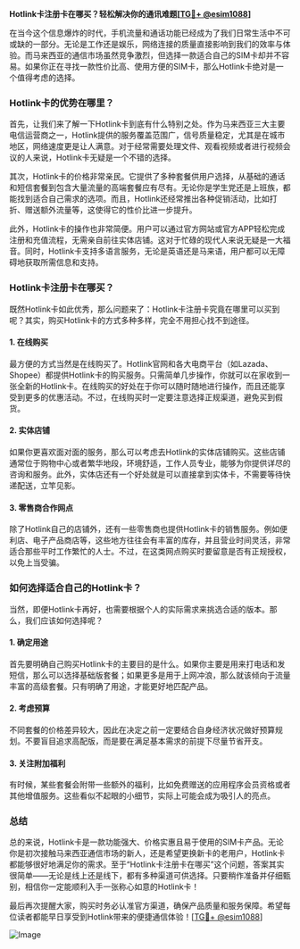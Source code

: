 **Hotlink卡注册卡在哪买？轻松解决你的通讯难题[[TG💪+ @esim1088](https://t.me/s/esim1088)]**

在当今这个信息爆炸的时代，手机流量和通话功能已经成为了我们日常生活中不可或缺的一部分。无论是工作还是娱乐，网络连接的质量直接影响到我们的效率与体验。而马来西亚的通信市场虽然竞争激烈，但选择一款适合自己的SIM卡却并不容易。如果你正在寻找一款性价比高、使用方便的SIM卡，那么Hotlink卡绝对是一个值得考虑的选择。

### Hotlink卡的优势在哪里？

首先，让我们来了解一下Hotlink卡到底有什么特别之处。作为马来西亚三大主要电信运营商之一，Hotlink提供的服务覆盖范围广，信号质量稳定，尤其是在城市地区，网络速度更是让人满意。对于经常需要处理文件、观看视频或者进行视频会议的人来说，Hotlink卡无疑是一个不错的选择。

其次，Hotlink卡的价格非常亲民。它提供了多种套餐供用户选择，从基础的通话和短信套餐到包含大量流量的高端套餐应有尽有。无论你是学生党还是上班族，都能找到适合自己需求的选项。而且，Hotlink还经常推出各种促销活动，比如打折、赠送额外流量等，这使得它的性价比进一步提升。

此外，Hotlink卡的操作也非常简便。用户可以通过官方网站或官方APP轻松完成注册和充值流程，无需亲自前往实体店铺。这对于忙碌的现代人来说无疑是一大福音。同时，Hotlink卡支持多语言服务，无论是英语还是马来语，用户都可以无障碍地获取所需信息和支持。

### Hotlink卡注册卡在哪买？

既然Hotlink卡如此优秀，那么问题来了：Hotlink卡注册卡究竟在哪里可以买到呢？其实，购买Hotlink卡的方式多种多样，完全不用担心找不到途径。

#### 1. 在线购买

最方便的方式当然是在线购买了。Hotlink官网和各大电商平台（如Lazada、Shopee）都提供Hotlink卡的购买服务。只需简单几步操作，你就可以在家收到一张全新的Hotlink卡。在线购买的好处在于你可以随时随地进行操作，而且还能享受到更多的优惠活动。不过，在线购买时一定要注意选择正规渠道，避免买到假货。

#### 2. 实体店铺

如果你更喜欢面对面的服务，那么可以考虑去Hotlink的实体店铺购买。这些店铺通常位于购物中心或者繁华地段，环境舒适，工作人员专业，能够为你提供详尽的咨询和服务。此外，实体店还有一个好处就是可以直接拿到实体卡，不需要等待快递配送，立竿见影。

#### 3. 零售商合作网点

除了Hotlink自己的店铺外，还有一些零售商也提供Hotlink卡的销售服务。例如便利店、电子产品商店等，这些地方往往会有丰富的库存，并且营业时间灵活，非常适合那些平时工作繁忙的人士。不过，在这类网点购买时要留意是否有正规授权，以免上当受骗。

### 如何选择适合自己的Hotlink卡？

当然，即便Hotlink卡再好，也需要根据个人的实际需求来挑选合适的版本。那么，我们应该如何选择呢？

#### 1. 确定用途

首先要明确自己购买Hotlink卡的主要目的是什么。如果你主要是用来打电话和发短信，那么可以选择基础版套餐；如果更多是用于上网冲浪，那么就该倾向于流量丰富的高级套餐。只有明确了用途，才能更好地匹配产品。

#### 2. 考虑预算

不同套餐的价格差异较大，因此在决定之前一定要结合自身经济状况做好预算规划。不要盲目追求高配版，而是要在满足基本需求的前提下尽量节省开支。

#### 3. 关注附加福利

有时候，某些套餐会附带一些额外的福利，比如免费赠送的应用程序会员资格或者其他增值服务。这些看似不起眼的小细节，实际上可能会成为吸引人的亮点。

### 总结

总的来说，Hotlink卡是一款功能强大、价格实惠且易于使用的SIM卡产品。无论你是初次接触马来西亚通信市场的新人，还是希望更换新卡的老用户，Hotlink卡都能够很好地满足你的需求。至于“Hotlink卡注册卡在哪买”这个问题，答案其实很简单——无论是线上还是线下，都有多种渠道可供选择。只要稍作准备并仔细甄别，相信你一定能顺利入手一张称心如意的Hotlink卡！

最后再次提醒大家，购买时务必认准官方渠道，确保产品质量和服务保障。希望每位读者都能早日享受到Hotlink带来的便捷通信体验！[[TG💪+ @esim1088](https://t.me/s/esim1088)] 

![Image](https://i.postimg.cc/4NQfJmqS/Snipaste-2025-05-13-00-14-12.png)